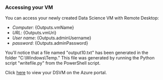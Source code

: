﻿### Accessing your VM

You can access your newly created Data Science VM with Remote Desktop:

* *Computer*: {Outputs.vmName}
* *URL*: {Outputs.vmUri}
* *User name*: {Outputs.adminUsername}
* *password*: {Outputs.adminPassword}

You'll notice that a file named "output10.txt" has been generated in the folder "C:\Windows\Temp." This file was generated by running the Python script "writefile.py" from the PowerShell script. 

Click [here]({Outputs.dataScienceVmUrl}) to view your DSVM on the Azure portal.
